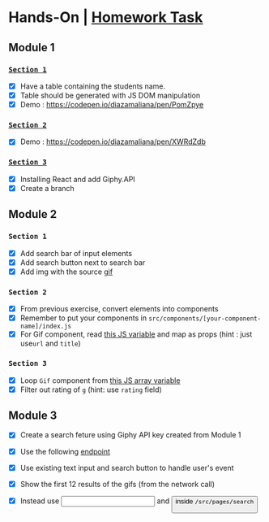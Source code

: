 # Hands-On | [Homework Task](https://github.com/diazamaliana/generasi-gigih-homework) 
## Module 1
### [`Section 1`](https://github.com/diazamaliana/gfe01079-projects/tree/module-1/hands-on/section-1)
- [x] Have a table containing the students name. 
- [x] Table should be generated with JS DOM manipulation
- [x] Demo : https://codepen.io/diazamaliana/pen/PomZpye

### [`Section 2`](https://github.com/diazamaliana/gfe01079-projects/tree/module-1/hands-on/section-2)
- [x] Demo : https://codepen.io/diazamaliana/pen/XWRdZdb

### [`Section 3`](https://github.com/diazamaliana/generasi-gigih-handson/tree/giphy-branch1)
- [x] Installing React and add Giphy.API
- [x] Create a branch

## Module 2
### `Section 1`
- [x] Add search bar of input elements 
- [x] Add search button next to search bar
- [x] Add img with the source [gif](https://media.giphy.com/media/Vh8pbGX3SGRwFDh3V0/source.gif)

### `Section 2`
- [x] From previous exercise, convert elements into components
- [x] Remember to put your components in `src/components/[your-component-name]/index.js`
- [x] For Gif component, read [this JS variable](https://gist.github.com/mfaarabi/24f2aa2a8baa43567c7ddbdc270135b4) and map as props (hint : just use`url` and `title`)

### `Section 3`
- [x] Loop `Gif` component from [this JS array variable](https://gist.github.com/mfaarabi/f96d331f32528790342982f8463a5665)
- [x] Filter out rating of `g` (hint: use `rating` field)

## Module 3
- [x] Create  a search feture using Giphy API key created from Module 1
- [x] Use the following [endpoint](https://developers.giphy.com/docs/api/endpoint/#search) 
- [x] Use existing text input and search button to handle user's event
- [x] Show the first 12 results of the gifs (from the network call)
- [x] Instead use <input> and <button> inside `/src/pages/search`


